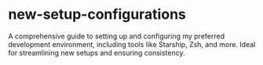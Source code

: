 # new-setup-configurations
A comprehensive guide to setting up and configuring my preferred development environment, including tools like Starship, Zsh, and more. Ideal for streamlining new setups and ensuring consistency.
